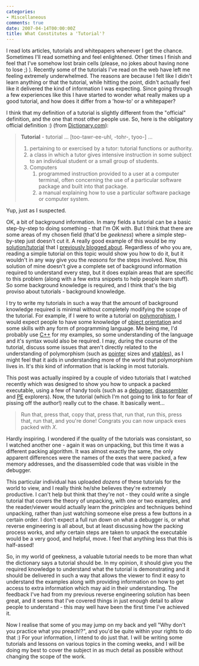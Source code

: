 ```yaml
---
categories:
- Miscellaneous
comments: true
date: 2007-04-14T00:00:00Z
title: What Constitutes a 'Tutorial'?
---
```


I read lots articles, tutorials and whitepapers whenever I get the chance. Sometimes I'll read something and feel enlightened. Other times I finish and feel that I've somehow lost brain cells (please, no jokes about having none to lose ;) ). Recently some of the tutorials I've read on the web have left me feeling extremely underwhelmed. The reasons are because I felt like I didn't learn anything or that the tutorial, while hitting the point, didn't actually feel like it delivered the kind of information I was expecting. Since going through a few experiences like this I have started to wonder what really makes up a good tutorial, and how does it differ from a 'how-to' or a whitepaper?

I think that my definition of a tutorial is slightly different from the "official" definition, and the one that most other people use. So, here is the obligatory official definition :) (from <a href="http://www.dictionary.com/" title="Dictionary.com">Dictionary.com</a>):<blockquote><p><strong>Tutorial</strong> - tutorial      ... [too-tawr-ee-uhl, -tohr-, tyoo-] ...</p><ol><li>pertaining to or exercised by a tutor: tutorial functions or authority.</li><li>a class in which a tutor gives intensive instruction in some subject to an individual student or a small group of students.</li><li>Computers<ol><li>programmed instruction provided to a user at a computer terminal, often concerning the use of a particular software package and built into that package.</li><li>a manual explaining how to use a particular software package or computer system.</li></ol></li></ol></blockquote>Yup, just as I suspected.

OK, a bit of background information. In many fields a tutorial can be a basic step-by-step to doing something - that I'm OK with. But I think that there are some areas of my chosen field (that'd be <em>geekness</em>) where a simple step-by-step just doesn't cut it. A really good example of this would be my <a href="/uploads/2007/04/silver-directx-solution-thecolonial.zip" title="DirectX Crackme Solution">solution/tutorial</a> that I <a href="/posts/reversing-directx-blowfish/trackback/" title="Reversing DirectX &amp; Blowfish">previously blogged about</a>. Regardless of who you are, reading a simple tutorial on this topic would show you how to do it, but it wouldn't in any way give you the <em>reasons</em> for the steps involved. Now, this solution of mine doesn't give a complete set of background information required to understand every step, but it does explain areas that are specific to this problem (along with a few extra snippets to help people learn stuff). So some background knowledge is required, and I think that's the big proviso about tutorials - background knowledge.

I try to write my tutorials in such a way that the amount of background knowledge required is minimal without completely modifying the scope of the tutorial. For example, if I were to write a tutorial on <a href="http://en.wikipedia.org/wiki/Polymorphism_(computer_science)" title="Polymorphism">polymorphism</a>, I would expect people to have some knowledge of <a href="http://en.wikipedia.org/wiki/Object-oriented_programming" title="Object-Oriented Programming">object orientation</a> and some skills with any form of programming language.  Me being me, I'd probably use <a href="http://en.wikipedia.org/wiki/C++" title="C++">C++</a> for my examples, so some understanding of the language and it's syntax would also be required.  I may, during the course of the tutorial, discuss some issues that aren't directly related to the understanding of polymorphism (such as <a href="http://en.wikipedia.org/wiki/Pointer" title="Pointer">pointer</a> sizes and <a href="http://en.wikipedia.org/wiki/Virtual_table" title="Virtual Tables">vtables</a>), as I might feel that it aids in understanding more of the world that polymorphism lives in.  It's <em>this</em> kind of information that is lacking in most tutorials.

This post was actually inspired by a couple of video tutorials that I watched recently which was designed to show you how to unpack a packed executable, using a few of handy tools (such as a <a href="http://en.wikipedia.org/wiki/Debugger" title="Debugger">debugger</a>, <a href="http://en.wikipedia.org/wiki/Disassembler" title="Disassembler">disassembler</a> and <a href="http://en.wikipedia.org/wiki/Portable_Executable" title="Portable Executable">PE</a> explorers). Now, the tutorial (which I'm not going to link to for fear of pissing off the author!) really cut to the chase. It basically went...<blockquote><p>Run that, press that, copy that, press that, run that, run this, press that, run that, and you're done! Congrats you can now unpack exes packed with <em>X</em>.</p></blockquote>Hardly inspiring. I wondered if the quality of the tutorials was consistant, so I watched another one - again it was on unpacking, but this time it was a different packing algorithm. It was almost exactly the same, the only apparent differences were the names of the exes that were packed, a few memory addresses, and the disassembled code that was visible in the debugger.

This particular individual has uploaded <em>dozens</em> of these tutorials for the world to view, and I really think he/she believes they're extremely productive. I can't help but think that they're not - they could write a single tutorial that covers the theory of unpacking, with one or two examples, and the reader/viewer would actually learn the <em>principles</em> and techniques behind unpacking, rather than just watching someone else press a few buttons in a certain order. I don't expect a full run down on what a debugger is, or what reverse engineering is all about, but at least discussing how the packing process works, and <em>why</em> certain steps are taken to unpack the executable would be a very good, and helpful, move. I feel that anything less that this is half-assed!

So, in my world of geekness, a valuable tutorial needs to be more than what the dictionary says a tutorial should be.  In my opinion, it should give you the required knowledge to understand what the tutorial is demonstrating and it should be delivered in such a way that allows the viewer to find it easy to understand the examples along with providing information on how to get access to extra information which may aid in their understanding. The feedback I've had from my previous reverse engineering solution has been great, and it seems that I've covered things in just enough detail to allow people to understand - this may well have been the first time I've achieved it.

Now I realise that some of you may jump on my back and yell "Why don't you practice what you preach!?", and you'd be quite within your rights to do that :) For your information, I intend to do just that. I will be writing some tutorials and lessons on various topics in the coming weeks, and I will be doing my best to cover the subject in as much detail as possible without changing the scope of the work.
